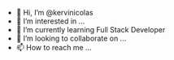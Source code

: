 - 👋 Hi, I’m @kervinicolas
- 👀 I’m interested in ...
- 🌱 I’m currently learning  Full Stack Developer
- 💞️ I’m looking to collaborate on ...
- 📫 How to reach me ...

<!---
kervinicolas/kervinicolas is a ✨ special ✨ repository because its `README.md` (this file) appears on your GitHub profile.
You can click the Preview link to take a look at your changes.
--->
